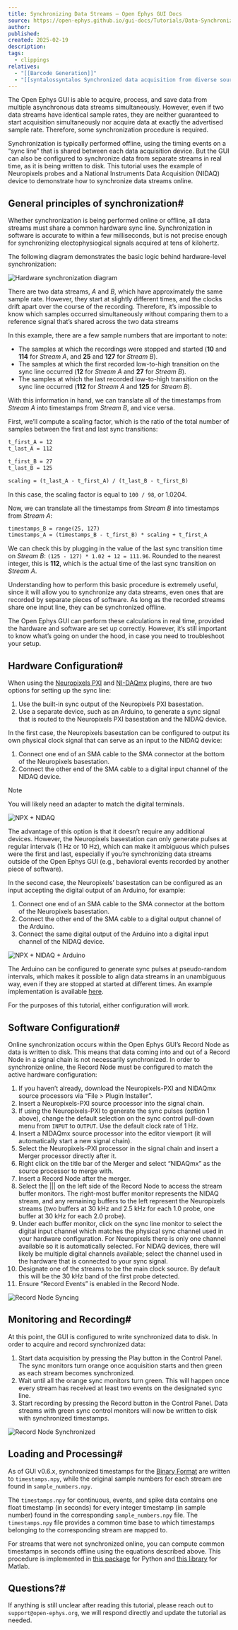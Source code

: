 ```yaml
---
title: Synchronizing Data Streams — Open Ephys GUI Docs
source: https://open-ephys.github.io/gui-docs/Tutorials/Data-Synchronization.html
author: 
published: 
created: 2025-02-19
description: 
tags:
  - clippings
relatives:
  - "[[Barcode Generation]]"
  - "[[syntalossyntalos Synchronized data acquisition from diverse sources and flexible control for behavior experiments]]"
---
```

The Open Ephys GUI is able to acquire, process, and save data from multiple asynchronous data streams simultaneously. However, even if two data streams have identical sample rates, they are neither guaranteed to start acquisition simultaneously nor acquire data at exactly the advertised sample rate. Therefore, some synchronization procedure is required.

Synchronization is typically performed offline, using the timing events on a “sync line” that is shared between each data acquisition device. But the GUI can also be configured to synchronize data from separate streams in real time, as it is being written to disk. This tutorial uses the example of Neuropixels probes and a National Instruments Data Acquisition (NIDAQ) device to demonstrate how to synchronize data streams online.

## General principles of synchronization#

Whether synchronization is being performed online or offline, all data streams must share a common hardware sync line. Synchronization in software is accurate to within a few milliseconds, but is not precise enough for synchronizing electophysiogical signals acquired at tens of kilohertz.

The following diagram demonstrates the basic logic behind hardware-level synchronization:

![Hardware synchronization diagram](https://open-ephys.github.io/gui-docs/_images/sync-overview-01.png)

There are two data streams, *A* and *B*, which have approximately the same sample rate. However, they start at slightly different times, and the clocks drift apart over the course of the recording. Therefore, it’s impossible to know which samples occurred simultaneously without comparing them to a reference signal that’s shared across the two data streams

In this example, there are a few sample numbers that are important to note:

- The samples at which the recordings were stopped and started (**10** and **114** for *Stream A*, and **25** and **127** for *Stream B*).
- The samples at which the first recorded low-to-high transition on the sync line occurred (**12** for *Stream A* and **27** for *Stream B*).
- The samples at which the last recorded low-to-high transition on the sync line occurred (**112** for *Stream A* and **125** for *Stream B*).

With this information in hand, we can translate all of the timestamps from *Stream A* into timestamps from *Stream B*, and vice versa.

First, we’ll compute a scaling factor, which is the ratio of the total number of samples between the first and last sync transitions:

```default
t_first_A = 12
t_last_A = 112

t_first_B = 27
t_last_B = 125

scaling = (t_last_A - t_first_A) / (t_last_B - t_first_B)
```

In this case, the scaling factor is equal to `100 / 98`, or 1.0204.

Now, we can translate all the timestamps from *Stream B* into timestamps from *Stream A*:

```default
timestamps_B = range(25, 127)
timestamps_A = (timestamps_B - t_first_B) * scaling + t_first_A
```

We can check this by plugging in the value of the last sync transition time on *Stream B*: `(125 - 127) * 1.02 + 12 = 111.96`. Rounded to the nearest integer, this is **112**, which is the actual time of the last sync transition on *Stream A*.

Understanding how to perform this basic procedure is extremely useful, since it will allow you to synchronize any data streams, even ones that are recorded by separate pieces of software. As long as the recorded streams share one input line, they can be synchronized offline.

The Open Ephys GUI can perform these calculations in real time, provided the hardware and software are set up correctly. However, it’s still important to know what’s going on under the hood, in case you need to troubleshoot your setup.

## Hardware Configuration#

When using the [Neuropixels PXI](https://open-ephys.github.io/gui-docs/User-Manual/Plugins/Neuropixels-PXI.html#neuropixelspxi) and [NI-DAQmx](https://open-ephys.github.io/gui-docs/User-Manual/Plugins/NIDAQmx.html#ni-daqmx) plugins, there are two options for setting up the sync line:

1. Use the built-in sync output of the Neuropixels PXI basestation.
2. Use a separate device, such as an Arduino, to generate a sync signal that is routed to the Neuropixels PXI basestation and the NIDAQ device.

In the first case, the Neuropixels basestation can be configured to output its own physical clock signal that can serve as an input to the NIDAQ device:

1. Connect one end of an SMA cable to the SMA connector at the bottom of the Neuropixels basestation.
2. Connect the other end of the SMA cable to a digital input channel of the NIDAQ device.

Note

You will likely need an adapter to match the digital terminals.

![NPX + NIDAQ](https://open-ephys.github.io/gui-docs/_images/config_1.png)

The advantage of this option is that it doesn’t require any additional devices. However, the Neuropixels basestation can only generate pulses at regular intervals (1 Hz or 10 Hz), which can make it ambiguous which pulses were the first and last, especially if you’re synchronizing data streams outside of the Open Ephys GUI (e.g., behavioral events recorded by another piece of software).

In the second case, the Neuropixels’ basestation can be configured as an input accepting the digital output of an Arduino, for example:

1. Connect one end of an SMA cable to the SMA connector at the bottom of the Neuropixels basestation.
2. Connect the other end of the SMA cable to a digital output channel of the Arduino.
3. Connect the same digital output of the Arduino into a digital input channel of the NIDAQ device.

![NPX + NIDAQ + Arduino](https://open-ephys.github.io/gui-docs/_images/config_2.png)

The Arduino can be configured to generate sync pulses at pseudo-random intervals, which makes it possible to align data streams in an unambiguous way, even if they are stopped at started at different times. An example implementation is available [here](https://github.com/open-ephys/sync-barcodes).

For the purposes of this tutorial, either configuration will work.

## Software Configuration#

Online synchronization occurs within the Open Ephys GUI’s Record Node as data is written to disk. This means that data coming into and out of a Record Node in a signal chain is not necessarily synchronized. In order to synchronize online, the Record Node must be configured to match the active hardware configuration:

1. If you haven’t already, download the Neuropixels-PXI and NIDAQmx source processors via “File > Plugin Installer”.
2. Insert a Neuropixels-PXI source processor into the signal chain.
3. If using the Neuropixels-PXI to generate the sync pulses (option 1 above), change the default selection on the sync control pull-down menu from `INPUT` to `OUTPUT`. Use the default clock rate of 1 Hz.
4. Insert a NIDAQmx source processor into the editor viewport (it will automatically start a new signal chain).
5. Select the Neuropixels-PXI processor in the signal chain and insert a Merger processor directly after it.
6. Right click on the title bar of the Merger and select “NIDAQmx” as the source processor to merge with.
7. Insert a Record Node after the merger.
8. Select the ||| on the left side of the Record Node to access the stream buffer monitors. The right-most buffer monitor represents the NIDAQ stream, and any remaining buffers to the left represent the Neuropixels streams (two buffers at 30 kHz and 2.5 kHz for each 1.0 probe, one buffer at 30 kHz for each 2.0 probe).
9. Under each buffer monitor, click on the sync line monitor to select the digital input channel which matches the physical sync channel used in your hardware configuration. For Neuropixels there is only one channel available so it is automatically selected. For NIDAQ devices, there will likely be multiple digital channels available; select the channel used in the hardware that is connected to your sync signal.
10. Designate one of the streams to be the main clock source. By default this will be the 30 kHz band of the first probe detected.
11. Ensure “Record Events” is enabled in the Record Node.

![Record Node Syncing](https://open-ephys.github.io/gui-docs/_images/sync-tutorial-01.png)

## Monitoring and Recording#

At this point, the GUI is configured to write synchronized data to disk. In order to acquire and record synchronized data:

1. Start data acquisition by pressing the Play button in the Control Panel. The sync monitors turn orange once acquisition starts and then green as each stream becomes synchronized.
2. Wait until all the orange sync monitors turn green. This will happen once every stream has received at least two events on the designated sync line.
3. Start recording by pressing the Record button in the Control Panel. Data streams with green sync control monitors will now be written to disk with synchronized timestamps.

![Record Node Synchronized](https://open-ephys.github.io/gui-docs/_images/sync-tutorial-02.png)

## Loading and Processing#

As of GUI v0.6.x, synchronized timestamps for the [Binary Format](https://open-ephys.github.io/gui-docs/User-Manual/Recording-data/Binary-format.html) are written to `timestamps.npy`, while the original sample numbers for each stream are found in `sample_numbers.npy`.

The `timestamps.npy` for continuous, events, and spike data contains one float timestamp (in seconds) for every integer timestamp (in sample number) found in the corresponding `sample_numbers.npy` file. The `timestamps.npy` file provides a common time base to which timestamps belonging to the corresponding stream are mapped to.

For streams that were not synchronized online, you can compute common timestamps in seconds offline using the equations described above. This procedure is implemented in [this package](https://github.com/open-ephys/open-ephys-python-tools/tree/main/src/open_ephys/analysis) for Python and [this library](https://github.com/open-ephys/open-ephys-matlab-tools/tree/main/open_ephys/analysis) for Matlab.

## Questions?#

If anything is still unclear after reading this tutorial, please reach out to `support@open-ephys.org`, we will respond directly and update the tutorial as needed.